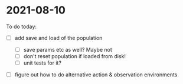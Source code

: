 # 2021-08-10
To do today:
- [ ] add save and load of the population
    - [ ] save params etc as well?  Maybe not
    - [ ] don't reset population if loaded from disk!
    - [ ] unit tests for it?
-  [ ] figure out how to do alternative action & observation environments




